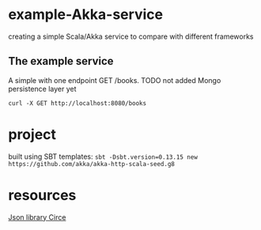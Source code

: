 # example-Akka-service
creating a simple Scala/Akka service to compare with different frameworks




## The example service
A simple  with one endpoint GET /books. TODO not added Mongo persistence layer yet

`curl -X GET http://localhost:8080/books`



# project
built using SBT templates:
`sbt -Dsbt.version=0.13.15 new https://github.com/akka/akka-http-scala-seed.g8`


# resources

[Json library Circe](https://github.com/circe/circe)


